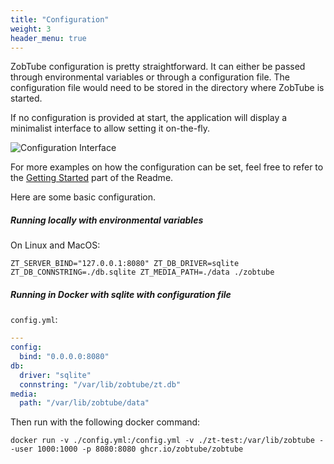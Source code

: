 ```yaml
---
title: "Configuration"
weight: 3
header_menu: true
---
```


ZobTube configuration is pretty straightforward. It can either be passed through environmental variables or through a configuration file. The configuration file would need to be stored in the directory where ZobTube is started.

If no configuration is provided at start, the application will display a minimalist interface to allow setting it on-the-fly.

![Configuration Interface](/screenshots/empty-configuration.png)

For more examples on how the configuration can be set, feel free to refer to the [Getting Started](https://github.com/zobtube/zobtube?tab=readme-ov-file#vertical_traffic_light-getting-started) part of the Readme.

Here are some basic configuration.

##### Running locally with environmental variables

On Linux and MacOS:

```
ZT_SERVER_BIND="127.0.0.1:8080" ZT_DB_DRIVER=sqlite ZT_DB_CONNSTRING=./db.sqlite ZT_MEDIA_PATH=./data ./zobtube
```

##### Running in Docker with sqlite with configuration file

`config.yml`:
```yaml
---
config:
  bind: "0.0.0.0:8080"
db:
  driver: "sqlite"
  connstring: "/var/lib/zobtube/zt.db"
media:
  path: "/var/lib/zobtube/data"
```

Then run with the following docker command:

```
docker run -v ./config.yml:/config.yml -v ./zt-test:/var/lib/zobtube --user 1000:1000 -p 8080:8080 ghcr.io/zobtube/zobtube
```

